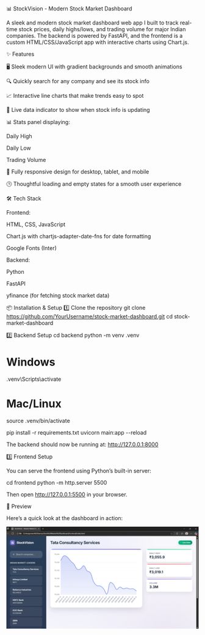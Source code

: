 📊 StockVision - Modern Stock Market Dashboard

A sleek and modern stock market dashboard web app I built to track real-time stock prices, daily highs/lows, and trading volume for major Indian companies.
The backend is powered by FastAPI, and the frontend is a custom HTML/CSS/JavaScript app with interactive charts using Chart.js.

✨ Features

🖥 Sleek modern UI with gradient backgrounds and smooth animations

🔍 Quickly search for any company and see its stock info

📈 Interactive line charts that make trends easy to spot

📡 Live data indicator to show when stock info is updating

📊 Stats panel displaying:

Daily High

Daily Low

Trading Volume

📱 Fully responsive design for desktop, tablet, and mobile

🕒 Thoughtful loading and empty states for a smooth user experience

🛠 Tech Stack

Frontend:

HTML, CSS, JavaScript

Chart.js with chartjs-adapter-date-fns for date formatting

Google Fonts (Inter)

Backend:

Python

FastAPI

yfinance (for fetching stock market data)

📦 Installation & Setup
1️⃣ Clone the repository
git clone https://github.com/YourUsername/stock-market-dashboard.git
cd stock-market-dashboard

2️⃣ Backend Setup
cd backend
python -m venv .venv
# Windows
.venv\Scripts\activate
# Mac/Linux
source .venv/bin/activate

pip install -r requirements.txt
uvicorn main:app --reload


The backend should now be running at: http://127.0.0.1:8000

3️⃣ Frontend Setup

You can serve the frontend using Python’s built-in server:

cd frontend
python -m http.server 5500


Then open http://127.0.0.1:5500 in your browser.

📸 Preview

Here’s a quick look at the dashboard in action:

![Dashboard Screenshot](assets/dashboard-preview.png)

